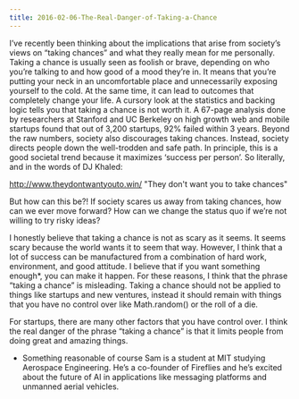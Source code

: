 ```yaml
---
title: 2016-02-06-The-Real-Danger-of-Taking-a-Chance
---
```


I’ve recently been thinking about the implications that arise from society’s views on “taking chances” and what they really mean for me personally. Taking a chance is usually seen as foolish or brave, depending on who you’re talking to and how good of a mood they’re in. It means that you’re putting your neck in an uncomfortable place and unnecessarily exposing yourself to the cold. At the same time, it can lead to outcomes that completely change your life.
A cursory look at the statistics and backing logic tells you that taking a chance is not worth it. A 67-page analysis done by researchers at Stanford and UC Berkeley on high growth web and mobile startups found that out of 3,200 startups, 92% failed within 3 years. Beyond the raw numbers, society also discourages taking chances. Instead, society directs people down the well-trodden and safe path. In principle, this is a good societal trend because it maximizes ‘success per person’. So literally, and in the words of DJ Khaled:

http://www.theydontwantyouto.win/ 
"They don't want you to take chances"

But how can this be?! If society scares us away from taking chances, how can we ever move forward? How can we change the status quo if we’re not willing to try risky ideas?

I honestly believe that taking a chance is not as scary as it seems. It seems scary because the world wants it to seem that way. However, I think that a lot of success can be manufactured from a combination of hard work, environment, and good attitude. I believe that if you want something enough*, you can make it happen. For these reasons, I think that the phrase “taking a chance” is misleading. Taking a chance should not be applied to things like startups and new ventures, instead it should remain with things that you have no control over like Math.random() or the roll of a die.

For startups, there are many other factors that you have control over. I think the real danger of the phrase “taking a chance” is that it limits people from doing great and amazing things.
* Something reasonable of course
Sam is a student at MIT studying Aerospace Engineering. He’s a co-founder of Fireflies and he’s excited about the future of AI in applications like messaging platforms and unmanned aerial vehicles.